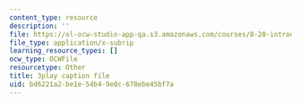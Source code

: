 ```yaml
---
content_type: resource
description: ''
file: https://ol-ocw-studio-app-qa.s3.amazonaws.com/courses/8-20-introduction-to-special-relativity-january-iap-2021/bd6221a2be1e54b49e0c678ebe45bf7a_aQAhRAn6ewc.vtt
file_type: application/x-subrip
learning_resource_types: []
ocw_type: OCWFile
resourcetype: Other
title: 3play caption file
uid: bd6221a2-be1e-54b4-9e0c-678ebe45bf7a
---
```

